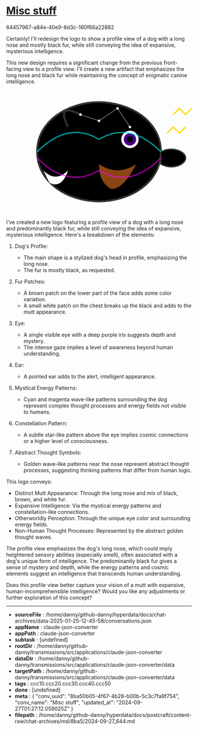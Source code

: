 # [Misc stuff](https://claude.ai/chat/8ba50b05-4f67-4b28-b00b-5c3c7fa9f754)

64457967-a84e-40e9-8d3c-160f66a22882

 Certainly! I'll redesign the logo to show a profile view of a dog with a long nose and mostly black fur, while still conveying the idea of expansive, mysterious intelligence.

<antThinking>This new design requires a significant change from the previous front-facing view to a profile view. I'll create a new artifact that emphasizes the long nose and black fur while maintaining the concept of enigmatic canine intelligence.</antThinking>

<antArtifact identifier="enigmatic-mutt-profile-logo" type="image/svg+xml" title="Enigmatic Mutt Profile Logo">
<svg xmlns="http://www.w3.org/2000/svg" viewBox="0 0 300 200">
  <!-- Dog's head outline -->
  <path d="M50 100 C 50 50, 100 20, 150 20 C 200 20, 250 50, 250 100 C 250 150, 200 180, 150 180 C 100 180, 50 150, 50 100" fill="#000000" stroke="#333333" stroke-width="3"/>
  
  <!-- Long nose -->
  <path d="M250 100 C 270 90, 290 100, 290 110 C 290 120, 270 130, 250 120 Z" fill="#000000" stroke="#333333" stroke-width="2"/>
  
  <!-- Eye -->
  <circle cx="200" cy="80" r="15" fill="#FFFFFF" stroke="#000000" stroke-width="2"/>
  <circle cx="200" cy="80" r="10" fill="#4B0082"/> <!-- Deep purple iris -->
  <circle cx="200" cy="80" r="5" fill="#000000"/> <!-- Pupil -->
  
  <!-- Ear -->
  <path d="M100 60 Q 80 20, 120 40" fill="#000000" stroke="#333333" stroke-width="3"/>
  
  <!-- Brown patch -->
  <path d="M150 120 Q 180 140, 210 120 Q 190 160, 170 160 Q 150 150, 150 120" fill="#8B4513"/>
  
  <!-- White patch on chest -->
  <path d="M60 130 Q 80 150, 100 130 Q 90 160, 70 150 Z" fill="#FFFFFF"/>
  
  <!-- Mystical energy patterns -->
  <path d="M50 100 Q 100 50, 150 80 Q 200 50, 250 100" fill="none" stroke="#00FFFF" stroke-width="2" opacity="0.6"/>
  <path d="M50 110 Q 100 160, 150 130 Q 200 160, 250 110" fill="none" stroke="#FF00FF" stroke-width="2" opacity="0.6"/>
  
  <!-- Constellation-like patterns -->
  <circle cx="120" cy="40" r="2" fill="#FFFFFF"/>
  <circle cx="180" cy="30" r="2" fill="#FFFFFF"/>
  <circle cx="150" cy="50" r="2" fill="#FFFFFF"/>
  <circle cx="200" cy="60" r="2" fill="#FFFFFF"/>
  <path d="M120 40 L 150 50 L 180 30 L 200 60" fill="none" stroke="#FFFFFF" stroke-width="1" opacity="0.5"/>
  
  <!-- Abstract thought symbols -->
  <path d="M260 70 L 270 60 L 280 70 L 290 60" fill="none" stroke="#FFD700" stroke-width="2"/>
  <path d="M270 40 L 280 30 L 290 40 L 300 30" fill="none" stroke="#FFD700" stroke-width="2"/>
</svg>
</antArtifact>

I've created a new logo featuring a profile view of a dog with a long nose and predominantly black fur, while still conveying the idea of expansive, mysterious intelligence. Here's a breakdown of the elements:

1. Dog's Profile:
   - The main shape is a stylized dog's head in profile, emphasizing the long nose.
   - The fur is mostly black, as requested.

2. Fur Patches:
   - A brown patch on the lower part of the face adds some color variation.
   - A small white patch on the chest breaks up the black and adds to the mutt appearance.

3. Eye:
   - A single visible eye with a deep purple iris suggests depth and mystery.
   - The intense gaze implies a level of awareness beyond human understanding.

4. Ear:
   - A pointed ear adds to the alert, intelligent appearance.

5. Mystical Energy Patterns:
   - Cyan and magenta wave-like patterns surrounding the dog represent complex thought processes and energy fields not visible to humans.

6. Constellation Pattern:
   - A subtle star-like pattern above the eye implies cosmic connections or a higher level of consciousness.

7. Abstract Thought Symbols:
   - Golden wave-like patterns near the nose represent abstract thought processes, suggesting thinking patterns that differ from human logic.

This logo conveys:

- Distinct Mutt Appearance: Through the long nose and mix of black, brown, and white fur.
- Expansive Intelligence: Via the mystical energy patterns and constellation-like connections.
- Otherworldly Perception: Through the unique eye color and surrounding energy fields.
- Non-Human Thought Processes: Represented by the abstract golden thought waves.

The profile view emphasizes the dog's long nose, which could imply heightened sensory abilities (especially smell), often associated with a dog's unique form of intelligence. The predominantly black fur gives a sense of mystery and depth, while the energy patterns and cosmic elements suggest an intelligence that transcends human understanding.

Does this profile view better capture your vision of a mutt with expansive, human-incomprehensible intelligence? Would you like any adjustments or further exploration of this concept?

---

* **sourceFile** : /home/danny/github-danny/hyperdata/docs/chat-archives/data-2025-01-25-12-45-58/conversations.json
* **appName** : claude-json-converter
* **appPath** : claude-json-converter
* **subtask** : [undefined]
* **rootDir** : /home/danny/github-danny/transmissions/src/applications/claude-json-converter
* **dataDir** : /home/danny/github-danny/transmissions/src/applications/claude-json-converter/data
* **targetPath** : /home/danny/github-danny/transmissions/src/applications/claude-json-converter/data
* **tags** : ccc10.ccc20.ccc30.ccc40.ccc50
* **done** : [undefined]
* **meta** : {
  "conv_uuid": "8ba50b05-4f67-4b28-b00b-5c3c7fa9f754",
  "conv_name": "Misc stuff",
  "updated_at": "2024-09-27T01:27:12.059025Z"
}
* **filepath** : /home/danny/github-danny/hyperdata/docs/postcraft/content-raw/chat-archives/md/8ba5/2024-09-27_644.md